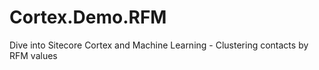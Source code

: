 # Cortex.Demo.RFM
Dive into Sitecore Cortex and Machine Learning - Clustering contacts by RFM values
